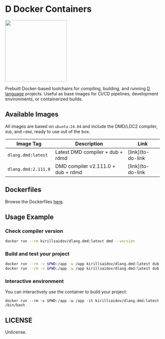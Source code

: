 # D Docker Containers

<img src="https://tour.dlang.org/static/img/tour/dman.png" height="200"/>

Prebuilt Docker-based toolchains for compiling, building, and running [D language](https://dlang.org) projects. Useful as base images for CI/CD pipelines, development environments, or containerized builds.

## Available Images

All images are based on `ubuntu:24.04` and include the DMD/LDC2 compiler, `dub`, and `rdmd`, ready to use out of the box.

| Image Tag           | Description                        | Link       |
| ------------------- | ---------------------------------- | ---------- |
| `dlang.dmd:latest`  | Latest DMD compiler + dub + rdmd   | [link](to-do-link |
| `dlang.dmd:2.111.0` | DMD compiler v2.111.0 + dub + rdmd | [link](to-do-link |

## Dockerfiles

Browse the Dockerfiles [here](https://github.com/kirillsaidov/dlang-docker).

## Usage Example

### Check compiler version
```sh
docker run --rm kirillsaidov/dlang.dmd:latest dmd --version
```

### Build and test your project
```sh
docker run --rm -v $PWD:/app -w /app kirillsaidov/dlang.dmd:latest dub build
docker run --rm -v $PWD:/app -w /app kirillsaidov/dlang.dmd:latest dub run
```

### Interactive environment
You can interactively use the container to build your project:
```
docker run --rm -v $PWD:/app -w /app -it kirillsaidov/dlang.dmd:latest /bin/bash
```

## LICENSE
Unlicense.